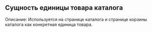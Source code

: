 ## Сущность единицы товара каталога

Описание:
Используется на странице каталога и странице корзины каталога как конкретная единица товара.

